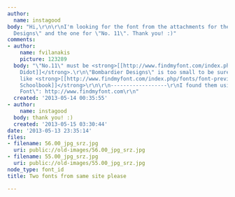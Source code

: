 ```yaml
---
author:
  name: instagood
body: "Hi,\r\n\r\nI'm looking for the font from the attachments for the words \"Bombardier
  Designs\" and the one for \"No. 11\". Thank you! :)"
comments:
- author:
    name: fvilanakis
    picture: 123289
  body: "\"No.11\" must be <strong>[[http://www.findmyfont.com/index.php/fonts/font-preview?fset=Adobe&ffam=Linotype%20Didot%20-%20Roman&fid=2041963c9dd65d217b82077a79c94bb0&fsize=60&text=No11&wrap=2|Linotype
    Didot]]</strong>.\r\n\"Bombardier Designs\" is too small to be sure, bu it looks
    like <strong>[[http://www.findmyfont.com/index.php/fonts/font-preview?fset=Bitstream&ffam=Century%20Schoolbook%20SWA%20-%20Bold&fid=48e800b201644748c1890a2db6e4f9f1&fsize=60&text=BOMBARDIER%20DESIGNS&wrap=2|Century
    Schoolbook]]</strong>\r\n\r\n------------------\r\nI found them using \"Find my
    Font\": http://www.findmyfont.com\r\n"
  created: '2013-05-14 00:35:55'
- author:
    name: instagood
  body: thank you! :)
  created: '2013-05-15 03:30:44'
date: '2013-05-13 23:35:14'
files:
- filename: 56.00_jpg_srz.jpg
  uri: public://old-images/56.00_jpg_srz.jpg
- filename: 55.00_jpg_srz.jpg
  uri: public://old-images/55.00_jpg_srz.jpg
node_type: font_id
title: Two fonts from same site please

---
```

